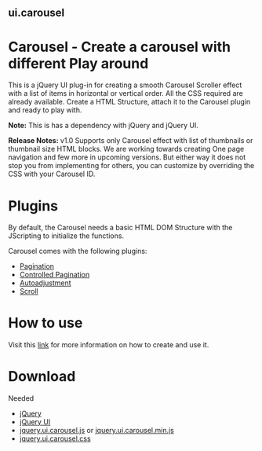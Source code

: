 ui.carousel
-------------
# Carousel - Create a carousel with different Play around 

This is a jQuery UI plug-in for creating a smooth Carousel Scroller effect with a list of items in horizontal or vertical order. All the CSS required are already available. Create a HTML Structure, attach it to the Carousel plugin and ready to play with.

**Note:** This is has a dependency with jQuery and jQuery UI.

**Release Notes:** v1.0 Supports only Carousel effect with list of thumbnails or thumbnail size HTML blocks. We are working towards creating One page navigation and few more in upcoming versions. But either way it does not stop you from implementing for others, you can customize by overriding the CSS with your Carousel ID.

# Plugins

By default, the Carousel needs a basic HTML DOM Structure with the JScripting to initialize the functions.

Carousel comes with the following plugins:

  * [Pagination]()
  * [Controlled Pagination]()
  * [Autoadjustment]()
  * [Scroll]()

# How to use 

Visit this [link](https://kkabilank.wordpress.com/2015/05/03/jquery-carousel-2/) for more information on how to create and use it.

# Download

Needed 

  * [jQuery](http://jquery.com/)
  * [jQuery UI](https://jqueryui.com/)
  * [jquery.ui.carousel.js](https://raw.githubusercontent.com/kkabilank/ui.carousel/master/jquery.ui.carousel.js) or [jquery.ui.carousel.min.js](https://raw.githubusercontent.com/kkabilank/ui.carousel/master/jquery.ui.carousel.min.js)
  * [jquery.ui.carousel.css](https://raw.githubusercontent.com/kkabilank/ui.carousel/master/jquery.ui.carousel.css)
